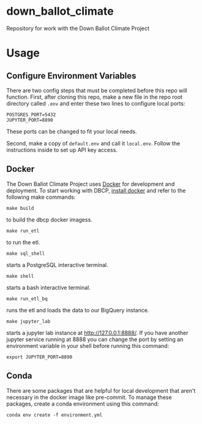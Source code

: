 # down_ballot_climate
Repository for work with the Down Ballot Climate Project

# Usage
## Configure Environment Variables

There are two config steps that must be completed before this repo will function.
First, after cloning this repo, make a new file in the repo root directory called `.env` and enter these two lines to configure local ports:
```
POSTGRES_PORT=5432
JUPYTER_PORT=8890
```
These ports can be changed to fit your local needs.

Second, make a copy of `default.env` and call it `local.env`. Follow the instructions inside to set up API key access.

## Docker
The Down Ballot Climate Project uses [Docker](https://www.docker.com/) for development and deployment. To start working with DBCP, [install docker](https://docs.docker.com/get-docker/) and refer to the following make commands:

```
make build
```
to build the dbcp docker imagess.

```
make run_etl
```
to run the etl.

```
make sql_shell
```
starts a PostgreSQL interactive terminal.

```
make shell
```
starts a bash interactive terminal.

```
make run_etl_bq
```
runs the etl and loads the data to our BigQuery instance.

```
make jupyter_lab
```
starts a jupyter lab instance at http://127.0.0.1:8888/. If you have another jupyter service running at 8888 you can change the port by setting an environment variable in your shell before running this command:

```
export JUPYTER_PORT=8890
```

## Conda
There are some packages that are helpful for local development that aren't necessary in the docker image like pre-commit. To manage these packages, create a conda environment using this command:

```
conda env create -f environment.yml
```
